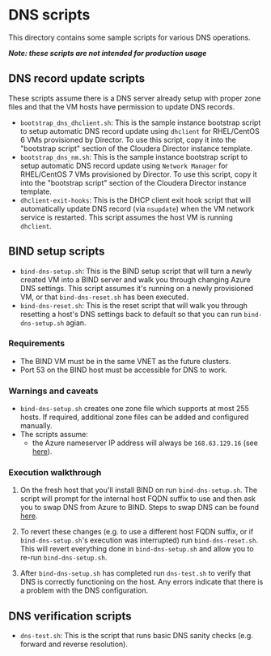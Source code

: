 # DNS scripts

This directory contains some sample scripts for various DNS operations.

**_Note: these scripts are not intended for production usage_**

## DNS record update scripts

These scripts assume there is a DNS server already setup with proper zone files and that the VM hosts have permission to update DNS records.

* `bootstrap_dns_dhclient.sh`: This is the sample instance bootstrap script to setup automatic DNS record update using `dhclient` for RHEL/CentOS 6 VMs provisioned by Director. To use this script, copy it into the "bootstrap script" section of the Cloudera Director instance template.
* `bootstrap_dns_nm.sh`: This is the sample instance bootstrap script to setup automatic DNS record update using `Network Manager` for RHEL/CentOS 7 VMs provisioned by Director. To use this script, copy it into the "bootstrap script" section of the Cloudera Director instance template.
* `dhclient-exit-hooks`: This is the DHCP client exit hook script that will automatically update DNS record (via `nsupdate`) when the VM network service is restarted. This script assumes the host VM is running `dhclient`.

## BIND setup scripts

* `bind-dns-setup.sh`: This is the BIND setup script that will turn a newly created VM into a BIND server and walk you through changing Azure DNS settings. This script assumes it's running on a newly provisioned VM, or that `bind-dns-reset.sh` has been executed.
* `bind-dns-reset.sh`: This is the reset script that will walk you through resetting a host's DNS settings back to default so that you can run `bind-dns-setup.sh` agian.

### Requirements

* The BIND VM must be in the same VNET as the future clusters.
* Port 53 on the BIND host must be accessible for DNS to work.

### Warnings and caveats

* `bind-dns-setup.sh` creates one zone file which supports at most 255 hosts. If required, additional zone files can be added and configured manually.
* The scripts assume:
    * the Azure nameserver IP address will always be `168.63.129.16` (see [here](https://blogs.msdn.microsoft.com/mast/2015/05/18/what-is-the-ip-address-168-63-129-16/)).

### Execution walkthrough

1. On the fresh host that you'll install BIND on run `bind-dns-setup.sh`. The script will prompt for the internal host FQDN suffix to use and then ask you to swap DNS from Azure to BIND. Steps to swap DNS can be found [here](http://www.cloudera.com/documentation/director/latest/topics/director_get_started_azure_ddns.html).

1. To revert these changes (e.g. to use a different host FQDN suffix, or if `bind-dns-setup.sh`'s execution was interrupted) run `bind-dns-reset.sh`. This will revert everything done in `bind-dns-setup.sh` and allow you to re-run `bind-dns-setup.sh`.

1. After `bind-dns-setup.sh` has completed run `dns-test.sh` to verify that DNS is correctly functioning on the host. Any errors indicate that there is a problem with the DNS configuration.

## DNS verification scripts

* `dns-test.sh`: This is the script that runs basic DNS sanity checks (e.g. forward and reverse resolution).
